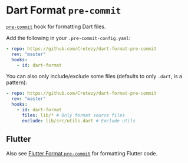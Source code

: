 # Dart Format `pre-commit`

[`pre-commit`](https://pre-commit.com) hook for formatting Dart files.

Add the following in your `.pre-commit-config.yaml`:
```yaml
- repo: https://github.com/Cretezy/dart-format-pre-commit
  rev: "master"
  hooks:
    - id: dart-format
```

You can also only include/exclude some files (defaults to only `.dart`, is a pattern):

```yaml
- repo: https://github.com/Cretezy/dart-format-pre-commit
  rev: "master"
  hooks:
    - id: dart-format
      files: lib/* # Only format source files
      exclude: lib/src/utils.dart # Exclude utils
```

## Flutter

Also see [Flutter Format `pre-commit`](https://github.com/Cretezy/flutter-format-pre-commit) for formatting Flutter code.
